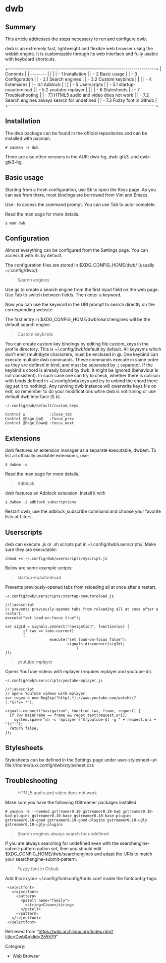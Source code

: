 dwb
===

  Summary
  ----------------------------------------------------------------------
  This article addresses the steps necessary to run and configure dwb.

dwb is an extremely fast, lightweight and flexible web browser using the
webkit engine. It is customizable through its web interface and fully
usable with keyboard shortcuts.

+--------------------------------------------------------------------------+
| Contents                                                                 |
| --------                                                                 |
|                                                                          |
| -   1 Installation                                                       |
| -   2 Basic usage                                                        |
| -   3 Configuration                                                      |
|     -   3.1 Search engines                                               |
|     -   3.2 Custom keybinds                                              |
|                                                                          |
| -   4 Extensions                                                         |
|     -   4.1 Adblock                                                      |
|                                                                          |
| -   5 Userscripts                                                        |
|     -   5.1 startup-noautoreload                                         |
|     -   5.2 youtube-mplayer                                              |
|                                                                          |
| -   6 Stylesheets                                                        |
| -   7 Troubleshooting                                                    |
|     -   7.1 HTML5 audio and video does not work                          |
|     -   7.2 Search engines always search for undefined                   |
|     -   7.3 Fuzzy font in Github                                         |
+--------------------------------------------------------------------------+

Installation
------------

The dwb package can be found in the official repositories and can be
installed with pacman.

    # pacman -S dwb

There are also other versions in the AUR: dwb-hg, dwb-gtk3, and
dwb-gtk3-hg.

Basic usage
-----------

Starting from a fresh configuration, use Sk to open the Keys page. As
you can see from there, most bindings are borrowed from Vim and Emacs.

Use : to access the command prompt. You can use Tab to auto-complete.

Read the man page for more details.

    $ man dwb

Configuration
-------------

Almost everything can be configured from the Settings page. You can
access it with Ss by default.

The configuration files are stored in $XDG_CONFIG_HOME/dwb/ (usually
 ~/.config/dwb/).

> Search engines

Use gs to create a search engine from the first input field on the web
page. Use Tab to switch between fields. Then enter a keyword.

Now you can use the keyword in the URI prompt to search directly on the
corresponding website.

The first entry in $XDG_CONFIG_HOME/dwb/searchengines will be the
default search engine.

> Custom keybinds

You can create custom key bindings by editing file custom_keys in the
profile directory. This is ~/.config/dwb/default by default. All keysyms
which don't emit (multi)byte characters, must be enclosed in @. One
keybind can execute multiple dwb commands. These commands execute in
same order as they are defined in bind, and must be separated by ;;
separator. If the keybind's chord is already bound by dwb, it might be
ignored (behaviour is not consistent). In such case one can try to
check, whether there is collison with binds defined in
~/.config/dwb/keys and try to unbind the chord there (eg set it to
nothing). Any running dwb instance will owerwrite keys file on exit, so
remember to do your modifications while dwb is not runing or use default
dwb interface (S k).

    ~/.config/dwb/default/custom_keys

    Control w           :close_tab
    Control @Page_Up@   :focus_prev
    Control @Page_Down@ :focus_next

Extensions
----------

dwb features an extension manager as a separate executable, dwbem. To
list all officially available extensions, use:

    $ dwbem -a

Read the man page for more details.

> Adblock

dwb features an Adblock extension. Install it with

    $ dwbem -i adblock_subscriptions

Restart dwb, use the adblock_subscribe command and choose your favorite
lists of filters.

Userscripts
-----------

dwb can execute .js or .sh scripts put in ~/.config/dwb/userscripts/.
Make sure they are executable:

    chmod +x ~/.config/dwb/userscripts/myscript.js

Below are some example scripts:

> startup-noautoreload

Prevents previously-opened tabs from reloading all at once after a
restart.

    ~/.config/dwb/userscripts/startup-noautoreload.js

    //!javascript
    // prevents previously-opened tabs from reloading all at once after a restart.
    execute("set load-on-focus true");

    var sigId = signals.connect("navigation", function(wv) {
            if (wv == tabs.current)
            {
                        execute("set load-on-focus false");
                                signals.disconnect(sigId);
                                    }
    });

> youtube-mplayer

Opens YouTube videos with mplayer (requires mplayer and youtube-dl).

    ~/.config/dwb/userscripts/youtube-mplayer.js

    //!javascript 
    // opens YouTube videos with mplayer.
    var regex = new RegExp("http(.*)://www.youtube.com/watch\\?(.*&)*v=.*");

    signals.connect("navigation", function (wv, frame, request) {
      if (wv.mainFrame == frame && regex.test(request.uri)) 
        system.spawn("sh -c 'mplayer \"$(youtube-dl -g " + request.uri + ")\"'");
      return false;
    });

Stylesheets
-----------

Stylesheets can be defined in the Settings page under
user-stylesheet-uri file:///home/tux/.config/dwb/stylesheet.css

Troubleshooting
---------------

> HTML5 audio and video does not work

Make sure you have the following GStreamer packages installed:

    # pacman -S --needed gstreamer0.10 gstreamer0.10-bad gstreamer0.10-bad-plugins gstreamer0.10-base gstreamer0.10-base-plugins gstreamer0.10-good gstreamer0.10-good-plugins gstreamer0.10-ugly gstreamer0.10-ugly-plugins

> Search engines always search for undefined

If you are always searching for undefined even with the
searchengine-submit-pattern option set, then you should edit
$XDG_CONFIG_HOME/dwb/searchengines and adapt the URIs to match your
searchengine-submit-pattern.

> Fuzzy font in Github

Add this in your ~/.config/fontconfig/fonts.conf inside the
fontconfig-tags:

     <selectfont>
       <rejectfont>
         <pattern>
           <patelt name="family">
             <string>Clean</string>
           </patelt>
         </pattern>
       </rejectfont>
     </selectfont>

Retrieved from
"https://wiki.archlinux.org/index.php?title=Dwb&oldid=255579"

Category:

-   Web Browser
